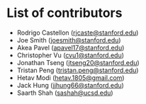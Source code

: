 # List of contributors

- Rodrigo Castellon (rjcaste@stanford.edu)
- Joe Smith (joesmith@stanford.edu)
- Akea Pavel (apavel17@stanford.edu)
- Christopher Vu (cvu1@stanford.edu)
- Jonathan Tseng (jtseng20@stanford.edu)
- Tristan Peng (tristan.peng@stanford.edu)
- Hetav Modi (hetav.1805@gmail.com)
- Jack Hung (jjhung66@stanford.edu)
- Saarth Shah (sashah@ucsd.edu)
